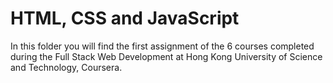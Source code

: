 # HTML, CSS and JavaScript

In this folder you will find the first assignment of the 6 courses completed during the Full Stack Web Development at Hong Kong University of Science and Technology, Coursera.
